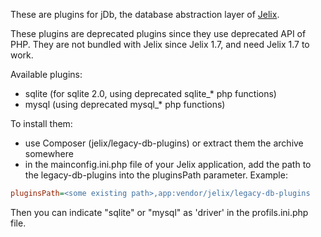 These are plugins for jDb, the database abstraction layer of [Jelix](http://jelix.org).

These plugins are deprecated plugins since they use deprecated API of PHP. They are not
bundled with Jelix since Jelix 1.7, and need Jelix 1.7 to work.

Available plugins:

- sqlite (for sqlite 2.0, using deprecated sqlite_* php functions)
- mysql (using deprecated mysql_* php functions)

To install them:

- use Composer (jelix/legacy-db-plugins) or extract them the archive somewhere
- in the mainconfig.ini.php file of your Jelix application, add the path to the legacy-db-plugins
  into the pluginsPath parameter. Example:

```ini
pluginsPath=<some existing path>,app:vendor/jelix/legacy-db-plugins
```

Then you can indicate "sqlite" or "mysql" as 'driver' in the profils.ini.php file.

